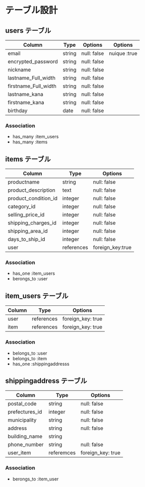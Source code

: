 # テーブル設計

## users テーブル

| Column               | Type     |  Options     |  Options      |
| -------------------  | -------- | ------------ | ------------- |
| email                | string   | null: false  | nuique :true  |
| encrypted_password   | string   | null: false  |               |
| nickname             | string   | null: false  |               | 
| lastname_Full_width  | string   | null: false  |               |
| firstname_Full_width | string   | null: false  |               |
| lastname_kana        | string   | null: false  |               |
| firstname_kana       | string   | null: false  |               |
| birthday             | date     | null: false  |               |

### Association

- has_many :item_users
- has_many :items

##  items テーブル

| Column                    | Type               |  Options         |
| --------------------------| ------------------ | ---------------- |
| productname               | string             | null: false      |
| product_description       | text               | null: false      |
| product_condition_id      | integer            | null: false      |
| category_id               | integer            | null: false      |
| selling_price_id          | integer            | null: false      |
| shipping_charges_id       | integer            | null: false      |
| shipping_area_id          | integer            | null: false      |
| days_to_ship_id           | integer            | null: false      |
| user                      | references         | foreign_key:true |

### Association

- has_one :item_users
- berongs_to :user 



## item_users テーブル

| Column           | Type               |  Options          |
| -----------------| ------------------ | ----------------- |
| user             | references         | foreign_key: true |
| item             | references         | foreign_key: true |

### Association

- belongs_to :user
- belongs_to :item
- has_one :shippingaddresss

## shippingaddress テーブル

| Column           | Type               |  Options          |
| -----------------| ------------------ | ----------------- |
| postal_code      | string             | null: false       |
| prefectures_id   | integer            | null: false       |
| municipality     | string             | null: false       |
| address          | string             | null: false       |
| building_name    | string             |                   |
| phone_number     | string             | null: false       |
| user_item        | referemces         | foreign_key: true |

### Association

- berongs_to :item_user
